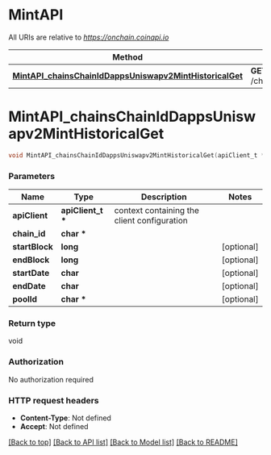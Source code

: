 # MintAPI

All URIs are relative to *https://onchain.coinapi.io*

Method | HTTP request | Description
------------- | ------------- | -------------
[**MintAPI_chainsChainIdDappsUniswapv2MintHistoricalGet**](MintAPI.md#MintAPI_chainsChainIdDappsUniswapv2MintHistoricalGet) | **GET** /chains/{chain_id}/dapps/uniswapv2/mint/historical | 


# **MintAPI_chainsChainIdDappsUniswapv2MintHistoricalGet**
```c
void MintAPI_chainsChainIdDappsUniswapv2MintHistoricalGet(apiClient_t *apiClient, char * chain_id, long startBlock, long endBlock, char startDate, char endDate, char * poolId);
```

### Parameters
Name | Type | Description  | Notes
------------- | ------------- | ------------- | -------------
**apiClient** | **apiClient_t \*** | context containing the client configuration |
**chain_id** | **char \*** |  | 
**startBlock** | **long** |  | [optional] 
**endBlock** | **long** |  | [optional] 
**startDate** | **char** |  | [optional] 
**endDate** | **char** |  | [optional] 
**poolId** | **char \*** |  | [optional] 

### Return type

void

### Authorization

No authorization required

### HTTP request headers

 - **Content-Type**: Not defined
 - **Accept**: Not defined

[[Back to top]](#) [[Back to API list]](../README.md#documentation-for-api-endpoints) [[Back to Model list]](../README.md#documentation-for-models) [[Back to README]](../README.md)

